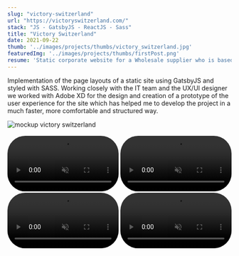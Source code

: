 ```yaml
---
slug: "victory-switzerland"
url: "https://victoryswitzerland.com/"
stack: "JS - GatsbyJS - ReactJS - Sass"
title: "Victory Switzerland"
date: 2021-09-22
thumb: '../images/projects/thumbs/victory_switzerland.jpg'
featuredImg: '../images/projects/thumbs/firstPost.png'
resume: 'Static corporate website for a Wholesale supplier who is based on B2B business models on the Swiss market. Working closely with the IT team and the UX/UI designer we worked with Adobe XD for the design and creation of a prototype of the user experience for the site which has helped me to develop the project in a much faster, more comfortable and structured way.'
---
```

<article>
<p>Implementation of the page layouts of a static site using GatsbyJS and styled with SASS. Working closely with the IT team and the UX/UI designer we worked with Adobe XD for the design and creation of a prototype of the user experience for the site which has helped me to develop the project in a much faster, more comfortable and structured way.</p>
      <img src="https://firebasestorage.googleapis.com/v0/b/portfolio-d5c1c.appspot.com/o/victory%2Fmockup-vs.png?alt=media&token=5ba92c0c-bb23-4849-b711-3319d52076a6" alt="mockup victory switzerland" />
</article>
<br/>
<section>
<video
        style='border-radius:40px'
        width="250"
        autoplay="autoplay"
        loop=true
        playsInline
        muted
      >
          <source
            src="https://firebasestorage.googleapis.com/v0/b/portfolio-d5c1c.appspot.com/o/victory%2Fv1.mp4?alt=media&token=b1f2f376-90ba-4ef0-b0e8-91a92d2ecb39"
            type="video/mp4"
          />
</video>
<video
        style='border-radius:40px'
        width="250"
        autoplay="autoplay"
        loop=true
        playsInline
        muted
      >
          <source
            src="https://firebasestorage.googleapis.com/v0/b/portfolio-d5c1c.appspot.com/o/victory%2Fv2.mp4?alt=media&token=e999860d-91a3-4590-9f62-204e73729cca"
            type="video/mp4"
          />
</video>
<video
        style='border-radius:40px'
        width="250"
        autoplay="autoplay"
        loop=true
        playsInline
        muted
      >
          <source
            src="https://firebasestorage.googleapis.com/v0/b/portfolio-d5c1c.appspot.com/o/victory%2Fv3.mp4?alt=media&token=bee2f437-8e26-412e-8b61-7488c7c23dcc"
            type="video/mp4"
          />
</video>
<video
        style='border-radius:40px'
        width="250"
        autoplay="autoplay"
        loop=true
        playsInline
        muted
      >
          <source
            src="https://firebasestorage.googleapis.com/v0/b/portfolio-d5c1c.appspot.com/o/victory%2Fv4.mp4?alt=media&token=2dc9f537-06be-4a5b-9eb2-1f1663b30527"
            type="video/mp4"
          />
</video>
</section>

